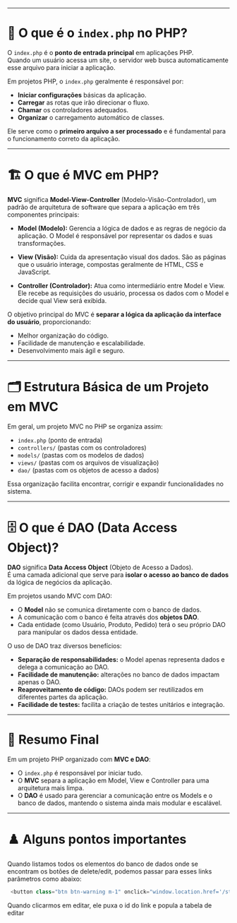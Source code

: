 
---

# 📄 O que é o `index.php` no PHP?

O `index.php` é o **ponto de entrada principal** em aplicações PHP.  
Quando um usuário acessa um site, o servidor web busca automaticamente esse arquivo para iniciar a aplicação.

Em projetos PHP, o `index.php` geralmente é responsável por:

- **Iniciar configurações** básicas da aplicação.
- **Carregar** as rotas que irão direcionar o fluxo.
- **Chamar** os controladores adequados.
- **Organizar** o carregamento automático de classes.

Ele serve como o **primeiro arquivo a ser processado** e é fundamental para o funcionamento correto da aplicação.

---

# 🏗️ O que é MVC em PHP?

**MVC** significa **Model-View-Controller** (Modelo-Visão-Controlador), um padrão de arquitetura de software que separa a aplicação em três componentes principais:

- **Model (Modelo):** Gerencia a lógica de dados e as regras de negócio da aplicação. O Model é responsável por representar os dados e suas transformações.
  
- **View (Visão):** Cuida da apresentação visual dos dados. São as páginas que o usuário interage, compostas geralmente de HTML, CSS e JavaScript.
  
- **Controller (Controlador):** Atua como intermediário entre Model e View. Ele recebe as requisições do usuário, processa os dados com o Model e decide qual View será exibida.

O objetivo principal do MVC é **separar a lógica da aplicação da interface do usuário**, proporcionando:

- Melhor organização do código.
- Facilidade de manutenção e escalabilidade.
- Desenvolvimento mais ágil e seguro.

---

# 🗂️ Estrutura Básica de um Projeto em MVC

Em geral, um projeto MVC no PHP se organiza assim:

- `index.php` (ponto de entrada)
- `controllers/` (pastas com os controladores)
- `models/` (pastas com os modelos de dados)
- `views/` (pastas com os arquivos de visualização)
- `dao/` (pastas com os objetos de acesso a dados)

Essa organização facilita encontrar, corrigir e expandir funcionalidades no sistema.

---

# 🗄️ O que é DAO (Data Access Object)?

**DAO** significa **Data Access Object** (Objeto de Acesso a Dados).  
É uma camada adicional que serve para **isolar o acesso ao banco de dados** da lógica de negócios da aplicação.

Em projetos usando MVC com DAO:

- O **Model** não se comunica diretamente com o banco de dados.
- A comunicação com o banco é feita através dos **objetos DAO**.
- Cada entidade (como Usuário, Produto, Pedido) terá o seu próprio DAO para manipular os dados dessa entidade.

O uso de DAO traz diversos benefícios:

- **Separação de responsabilidades:** o Model apenas representa dados e delega a comunicação ao DAO.
- **Facilidade de manutenção:** alterações no banco de dados impactam apenas o DAO.
- **Reaproveitamento de código:** DAOs podem ser reutilizados em diferentes partes da aplicação.
- **Facilidade de testes:** facilita a criação de testes unitários e integração.

---

# 🎯 Resumo Final

Em um projeto PHP organizado com **MVC e DAO**:

- O `index.php` é responsável por iniciar tudo.
- O **MVC** separa a aplicação em Model, View e Controller para uma arquitetura mais limpa.
- O **DAO** é usado para gerenciar a comunicação entre os Models e o banco de dados, mantendo o sistema ainda mais modular e escalável.

---

# ♟️ Alguns pontos importantes

Quando listamos todos os elementos do banco de dados onde se encontram os botões de delete/edit, podemos passar para esses links parâmetros como abaixo:

```javascript
 <button class="btn btn-warning m-1" onclick="window.location.href='/stones/form?id=<?= $item->id ?>';">✏</button>
```

Quando clicarmos em editar, ele puxa o id do link e popula a tabela de editar

 
